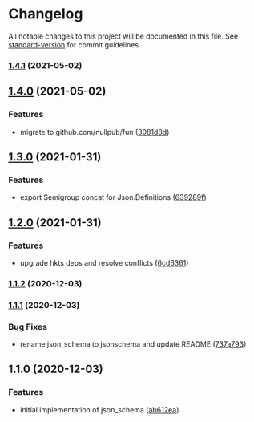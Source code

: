 # Changelog

All notable changes to this project will be documented in this file. See [standard-version](https://github.com/conventional-changelog/standard-version) for commit guidelines.

### [1.4.1](https://github.com/nullpub/jsonschema/compare/v1.4.0...v1.4.1) (2021-05-02)

## [1.4.0](https://github.com/nullpub/jsonschema/compare/v1.3.0...v1.4.0) (2021-05-02)


### Features

* migrate to github.com/nullpub/fun ([3081d8d](https://github.com/nullpub/jsonschema/commit/3081d8d7bd55c771d7b8355e2a93182bf21e52b7))

## [1.3.0](https://github.com/nullpub/jsonschema/compare/v1.2.0...v1.3.0) (2021-01-31)


### Features

* export Semigroup concat for Json.Definitions ([639289f](https://github.com/nullpub/jsonschema/commit/639289ffbbdc64e28959edcfa6eeb8d946bc938f))

## [1.2.0](https://github.com/nullpub/jsonschema/compare/v1.1.2...v1.2.0) (2021-01-31)


### Features

* upgrade hkts deps and resolve conflicts ([6cd6361](https://github.com/nullpub/jsonschema/commit/6cd6361d5781867fbd5870eb17ed0d9b385f4ae8))

### [1.1.2](https://github.com/nullpub/jsonschema/compare/v1.1.1...v1.1.2) (2020-12-03)

### [1.1.1](https://github.com/nullpub/jsonschema/compare/v1.1.0...v1.1.1) (2020-12-03)


### Bug Fixes

* rename json_schema to jsonschema and update README ([737a793](https://github.com/nullpub/jsonschema/commit/737a793d266835d52449434c7e47cff6f9644a9a))

## 1.1.0 (2020-12-03)


### Features

* initial implementation of json_schema ([ab612ea](https://github.com/nullpub/jsonschema/commit/ab612ea575cbe63098fb99120ae7c0bc6e45f611))

